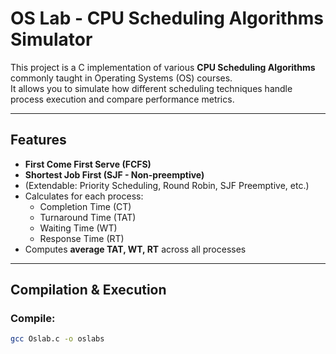 # OS Lab - CPU Scheduling Algorithms Simulator

This project is a C implementation of various **CPU Scheduling Algorithms** commonly taught in Operating Systems (OS) courses.  
It allows you to simulate how different scheduling techniques handle process execution and compare performance metrics.

---

## Features

- **First Come First Serve (FCFS)**
- **Shortest Job First (SJF - Non-preemptive)**
- (Extendable: Priority Scheduling, Round Robin, SJF Preemptive, etc.)
- Calculates for each process:
  - Completion Time (CT)
  - Turnaround Time (TAT)
  - Waiting Time (WT)
  - Response Time (RT)
- Computes **average TAT, WT, RT** across all processes

---

## Compilation & Execution

### Compile:
```bash
gcc Oslab.c -o oslabs

